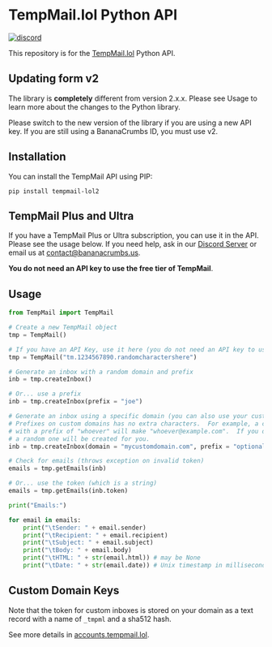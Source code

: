# TempMail.lol Python API

<a href="https://discord.gg/GHapeHPWVS">
    <img alt="discord" src="https://discord.com/api/guilds/899020130091139082/widget.png">
</a>

This repository is for the [TempMail.lol](https://tempmail.lol/) Python API.

## Updating form v2

The library is **completely** different from version 2.x.x. Please see Usage to learn more about the changes to the Python library.

Please switch to the new version of the library if you are using a new API key. If you are still using a BananaCrumbs ID, you must use v2.

## Installation

You can install the TempMail API using PIP:

```
pip install tempmail-lol2
```

## TempMail Plus and Ultra

If you have a TempMail Plus or Ultra subscription, you can use it in the API. Please see the usage below. If you need help, ask in our [Discord Server](https://discord.gg/GkuEdPQjBa) or email us at contact@bananacrumbs.us.

**You do not need an API key to use the free tier of TempMail**.

## Usage

```python
from TempMail import TempMail

# Create a new TempMail object
tmp = TempMail()

# If you have an API Key, use it here (you do not need an API key to use the free tier)
tmp = TempMail("tm.1234567890.randomcharactershere")

# Generate an inbox with a random domain and prefix
inb = tmp.createInbox()

# Or... use a prefix
inb = tmp.createInbox(prefix = "joe")

# Generate an inbox using a specific domain (you can also use your custom domain here)
# Prefixes on custom domains has no extra characters.  For example, a custom domain example.com
# with a prefix of "whoever" will make "whoever@example.com".  If you do not provide a prefix,
# a random one will be created for you.
inb = tmp.createInbox(domain = "mycustomdomain.com", prefix = "optional")

# Check for emails (throws exception on invalid token)
emails = tmp.getEmails(inb)

# Or... use the token (which is a string)
emails = tmp.getEmails(inb.token)

print("Emails:")

for email in emails:
    print("\tSender: " + email.sender)
    print("\tRecipient: " + email.recipient)
    print("\tSubject: " + email.subject)
    print("\tBody: " + email.body)
    print("\tHTML: " + str(email.html)) # may be None
    print("\tDate: " + str(email.date)) # Unix timestamp in milliseconds
```

## Custom Domain Keys

Note that the token for custom inboxes is stored on your domain as a text record with a name of `_tmpml` and a sha512 hash.

See more details in [accounts.tempmail.lol](https://accounts.tempmail.lol).
